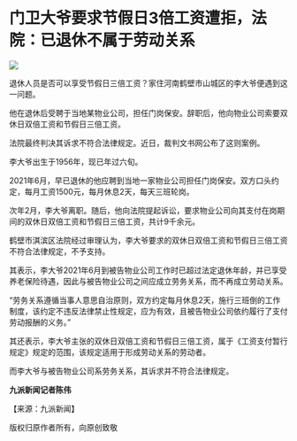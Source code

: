 # 门卫大爷要求节假日3倍工资遭拒，法院：已退休不属于劳动关系

![](https://inews.gtimg.com/om_bt/OD4ZiZAqvv6iGTCV6_o8LXSmNLsKzJPTJlQ5cH4KMe20YAA/1000)

退休人员是否可以享受节假日三倍工资？家住河南鹤壁市山城区的李大爷便遇到这一问题。

他在退休后受聘于当地某物业公司，担任门岗保安。辞职后，他向物业公司索要双休日双倍工资和节假日三倍工资。

法院最终判决其诉求不符合法律规定。近日，裁判文书网公布了这则案例。

李大爷出生于1956年，现已年过六旬。

2021年6月，早已退休的他应聘到当地一家物业公司担任门岗保安。双方口头约定，每月工资1500元，每月休息2天，每天三班轮岗。

次年2月，李大爷离职。随后，他向法院提起诉讼，要求物业公司向其支付在岗期间的双休日双倍工资和节假日三倍工资，共计9千余元。

鹤壁市淇滨区法院经过审理认为，李大爷要求的双休日双倍工资和节假日三倍工资不符合法律规定，不予支持。

其表示，李大爷2021年6月到被告物业公司工作时已超过法定退休年龄，并已享受养老保险待遇，因此与被告物业公司之间应成立劳务关系，而不再成立劳动关系。

“劳务关系遵循当事人意思自治原则，双方约定每月休息2天，施行三班倒的工作制度，该约定不违反法律禁止性规定，应为有效，且被告物业公司依约履行了支付劳动报酬的义务。”

其还表示，李大爷主张的双休日双倍工资和节假日三倍工资，属于《工资支付暂行规定》规定的范围，该规定适用于形成劳动关系的劳动者。

而李大爷与被告物业公司系劳务关系，其诉求并不符合法律规定。

**九派新闻记者陈伟**

【来源：九派新闻】

版权归原作者所有，向原创致敬

